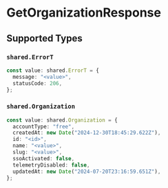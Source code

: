 # GetOrganizationResponse


## Supported Types

### `shared.ErrorT`

```typescript
const value: shared.ErrorT = {
  message: "<value>",
  statusCode: 206,
};
```

### `shared.Organization`

```typescript
const value: shared.Organization = {
  accountType: "free",
  createdAt: new Date("2024-12-30T18:45:29.622Z"),
  id: "<id>",
  name: "<value>",
  slug: "<value>",
  ssoActivated: false,
  telemetryDisabled: false,
  updatedAt: new Date("2024-07-20T23:16:59.651Z"),
};
```

